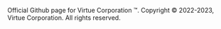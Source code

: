 
Official Github page for Virtue Corporation ™️.
Copyright ©️ 2022-2023, Virtue Corporation.
All rights reserved. 
